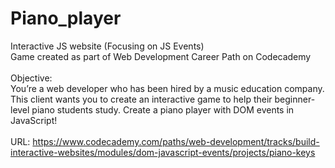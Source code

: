 # Piano_player
Interactive JS website (Focusing on JS Events)
<br>
Game created as part of Web Development Career Path on Codecademy
<br><br>
Objective:
<br>
You’re a web developer who has been hired by a music education company. This client wants you to create an interactive game to help their beginner-level piano students study. Create a piano player with DOM events in JavaScript!
<br><br>
URL: https://www.codecademy.com/paths/web-development/tracks/build-interactive-websites/modules/dom-javascript-events/projects/piano-keys

